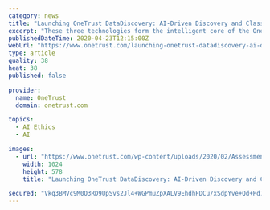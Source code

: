 ```yaml
---
category: news
title: "Launching OneTrust DataDiscovery: AI-Driven Discovery and Classification"
excerpt: "These three technologies form the intelligent core of the OneTrust platform – and are built-in to all of our apps, including OneTrust Privacy, Vendorpedia, PreferenceChoice, GRC and Ethics. How can I learn more about OneTrust DataDiscovery? Register for our webinar to learn about OneTrust DataDiscovery and how it can help you solve your ..."
publishedDateTime: 2020-04-23T12:15:00Z
webUrl: "https://www.onetrust.com/launching-onetrust-datadiscovery-ai-driven-discovery-and-classification/"
type: article
quality: 38
heat: 38
published: false

provider:
  name: OneTrust
  domain: onetrust.com

topics:
  - AI Ethics
  - AI

images:
  - url: "https://www.onetrust.com/wp-content/uploads/2020/02/Assessment-Automation.png"
    width: 1024
    height: 578
    title: "Launching OneTrust DataDiscovery: AI-Driven Discovery and Classification"

secured: "Vkq3BMVc9M0O3RD9UpSvs2Jl4+WGPmuZpXALV9EhdhFDCu/xSdpYve+Qd+Pd7Fdf5O+4YU3p2UoPfCLspPhZV0Og6M7mayr8h3jxLO56BfRUP+XRD6V1lbs3DN5Nop0+a4to7L3hCoUzxvSONSsQ7ST71f0x93UGQUfO49XbXxE4l6we6o59gp0Wb20izAs504PDTnpI4bWOGIF/MuBOUitsdGF1QbynwyZFRCZKR0RYdSnCZygI4g7gZu+9lCYcBOVirtc3DxPu4f6ZoBhsv88jZRxF3z9HcwNUX/VsW+XgZzHJcrLaNzM2hkRjjb9R;kRxX2TYLzrU1YyAiTYkaDw=="
---
```


